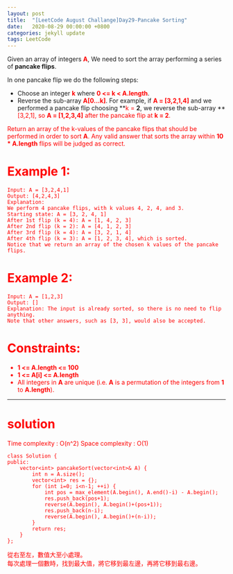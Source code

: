 ```yaml
---
layout: post
title:  "[LeetCode August Challange]Day29-Pancake Sorting"
date:   2020-08-29 00:00:00 +0800
categories: jekyll update
tags: LeetCode
---
```

Given an array of integers **<font color="red">A</font>**, We need to sort the array performing a series of **pancake flips**.

In one pancake flip we do the following steps:
- Choose an integer **<font color="red">k</font>** where **<font color="red">0 <= k < A.length</font>**.
- Reverse the sub-array **<font color="red">A[0...k]</font>**.
For example, if **<font color="red">A = [3,2,1,4]</font>** and we performed a pancake flip choosing **<font color="red">k = </font>**2</font>**, we reverse the sub-array **<font color="red">[3,2,1], so **<font color="red">A = [1,2,3,4]</font>** after the pancake flip at **<font color="red">k = 2</font>**.

Return an array of the k-values of the pancake flips that should be performed in order to sort **<font color="red">A</font>**. Any valid answer that sorts the array within **<font color="red">10 * A.length</font>** flips will be judged as correct.

# Example 1:  
	Input: A = [3,2,4,1]
	Output: [4,2,4,3]
	Explanation: 
	We perform 4 pancake flips, with k values 4, 2, 4, and 3.
	Starting state: A = [3, 2, 4, 1]
	After 1st flip (k = 4): A = [1, 4, 2, 3]
	After 2nd flip (k = 2): A = [4, 1, 2, 3]
	After 3rd flip (k = 4): A = [3, 2, 1, 4]
	After 4th flip (k = 3): A = [1, 2, 3, 4], which is sorted.
	Notice that we return an array of the chosen k values of the pancake flips.

# Example 2:  
	Input: A = [1,2,3]
	Output: []
	Explanation: The input is already sorted, so there is no need to flip anything.
	Note that other answers, such as [3, 3], would also be accepted.

# Constraints:  
- **<font color="red">1 <= A.length <= 100</font>**
- **<font color="red">1 <= A[i] <= A.length</font>**
- All integers in **<font color="red">A</font>** are unique (i.e. **<font color="red">A</font>** is a permutation of the integers from **<font color="red">1</font>** to **<font color="red">A.length</font>**).

______________________  

# solution

Time complexity : O(n^2)
Space complexity : O(1)

	class Solution {
	public:
	    vector<int> pancakeSort(vector<int>& A) {
	        int n = A.size();
	        vector<int> res = {};
	        for (int i=0; i<n-1; ++i) {
	            int pos = max_element(A.begin(), A.end()-i) - A.begin();
	            res.push_back(pos+1);
	            reverse(A.begin(), A.begin()+(pos+1));
	            res.push_back(n-i);
	            reverse(A.begin(), A.begin()+(n-i));
	        }
	        return res;
	    }
	};

從右至左，數值大至小處理。  
每次處理一個數時，找到最大值，將它移到最左邊，再將它移到最右邊。